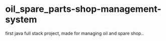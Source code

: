 # oil_spare_parts-shop-management-system
first java full stack project, made for managing oil and spare shop..
